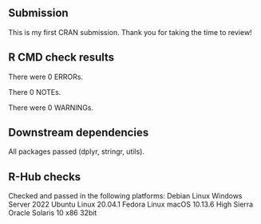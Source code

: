 ## Submission

This is my first CRAN submission. Thank you for taking the time to review!

## R CMD check results

There were 0 ERRORs.

There 0 NOTEs.
  
There were 0 WARNINGs.

## Downstream dependencies

All packages passed (dplyr, stringr, utils).

## R-Hub checks

Checked and passed in the following platforms:
  Debian Linux
  Windows Server 2022
  Ubuntu Linux 20.04.1
  Fedora Linux
  macOS 10.13.6 High Sierra
  Oracle Solaris 10 x86 32bit
